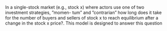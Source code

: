 In a single-stock market (e.g., stock x) where actors use one of two investment strategies, ”momen- tum” and ”contrarian” how long does it take for the number of buyers and sellers of stock x to reach equilibrium after a change in the stock x price?. This model is designed to answer this question
